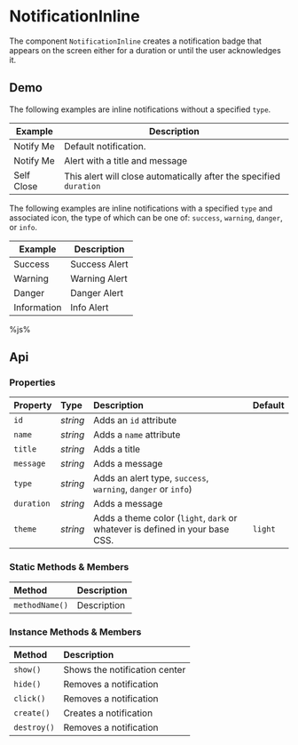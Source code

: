 # NotificationInline
The component `NotificationInline` creates a notification badge that appears on the screen either for a duration or until the user acknowledges it.

## Demo

The following examples are inline notifications without a specified `type`.

<table class="example">
  <thead>
    <tr>
      <th>Example</th>
      <th>Description</th>
    </tr>
  </thead>
  <tbody>
    <tr>
      <td>
        <input-button
          id="notification-inline-link-1"
          value="notify">
          Notify Me
        </input-button>
      </td>
      <td>Default notification.</td>
    </tr>
    <tr>
      <td>
        <input-button
          id="notification-inline-link-6"
          value="notify">
          Notify Me
        </input-button>
      </td>
      <td>Alert with a title and message</td>
    </tr>
    <tr>
      <td>
        <input-button
          id="notification-inline-link-7"
          value="self-close">
          Self Close
        </input-button>
      </td>
      <td>This alert will close automatically after the specified <code>duration</code></td>
    </tr>
  </tbody>
</table>

<notification-inline id="notification-inline-example-1">
</notification-inline>

<notification-inline id="notification-inline-example-6">
</notification-inline>

<notification-inline id="notification-inline-example-7">
</notification-inline>

The following examples are inline notifications with a specified `type` and associated icon, the type of which can be one of: `success`, `warning`, `danger`, or `info`.

<table class="example">
  <thead>
    <tr>
      <th>Example</th>
      <th>Description</th>
    </tr>
  </thead>
  <tbody>
    <tr>
      <td>
        <input-button
          id="notification-inline-link-2"
          value="success">
          Success
        </input-button>
      </td>
      <td>Success Alert</td>
    </tr>
    <tr>
      <td>
        <input-button
          id="notification-inline-link-3"
          value="warning">
          Warning
        </input-button>
      </td>
      <td>Warning Alert</td>
    </tr>
    <tr>
      <td>
        <input-button
          id="notification-inline-link-4"
          value="danger">
          Danger
        </input-button>
      </td>
      <td>Danger Alert</td>
    </tr>
    <tr>
      <td>
        <input-button
          id="notification-inline-link-5"
          value="information">
          Information
        </input-button>
      </td>
      <td>Info Alert</td>
    </tr>
  </tbody>
</table>

<notification-inline id="notification-inline-example-2">
</notification-inline>

<notification-inline id="notification-inline-example-3">
</notification-inline>

<notification-inline id="notification-inline-example-4">
</notification-inline>

<notification-inline id="notification-inline-example-5">
</notification-inline>

%js%

## Api

### Properties

| Property | Type | Description | Default |
| :--- | :--- | :--- | :--- |
| `id` | *string* | Adds an `id` attribute |  |
| `name` | *string* | Adds a `name` attribute |  |
| `title` | *string* | Adds a title |  |
| `message` | *string* | Adds a message |  |
| `type` | *string* | Adds an alert type, `success`, `warning`, `danger` or `info`) |  |
| `duration` | *string* | Adds a message |  |
| `theme` | *string* | Adds a theme color (`light`, `dark` or whatever is defined in your base CSS. | `light` |

### Static Methods & Members

| Method | Description |
| :--- | :--- |
| `methodName()` | Description |

### Instance Methods & Members

| Method | Description |
| :--- | :--- |
| `show()` | Shows the notification center |
| `hide()` | Removes a notification |
| `click()` | Removes a notification |
| `create()` | Creates a notification |
| `destroy()` | Removes a notification |
